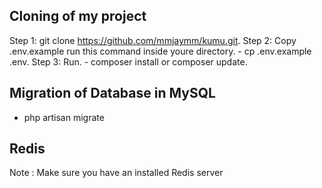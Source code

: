 
## Cloning of my project

Step 1: git clone https://github.com/mmjaymm/kumu.git.
Step 2: Copy .env.example run this command inside youre directory.
    - cp .env.example .env.
Step 3: Run.
    - composer install or composer update.

## Migration of Database in MySQL

- php artisan migrate

## Redis

Note : Make sure you have an installed Redis server

